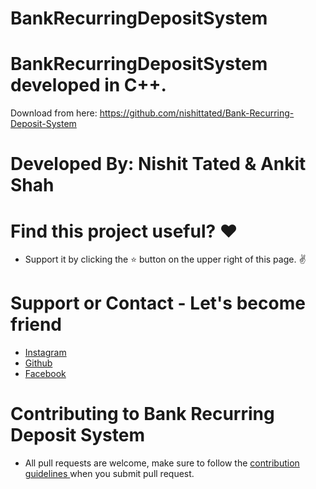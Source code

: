 
# BankRecurringDepositSystem

# BankRecurringDepositSystem developed in C++.
  
Download from here: https://github.com/nishittated/Bank-Recurring-Deposit-System

# Developed By: Nishit Tated & Ankit Shah

# Find this project useful? ❤️
* Support it by clicking the ⭐️ button on the upper right of this page. ✌️

# Support or Contact - Let's become friend
* <a href="https://www.instagram.com/nishit.tated/">Instagram</a>
* <a href="https://www.github.com/nishittated/">Github</a>
* <a href="https://www.facebook.com/nishit.tated/">Facebook</a>

# Contributing to Bank Recurring Deposit System
* All pull requests are welcome, make sure to follow the <a href="https://github.com/nishittated/Bank-Recurring-Deposit-System/blob/master/CONTRIBUTING.md">contribution guidelines </a>when you submit pull request.
